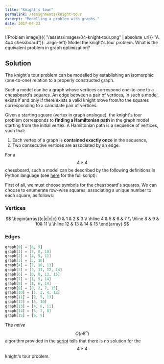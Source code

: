```yaml
---
title: "Knight's tour"
permalink: /assignments/knight-tour
excerpt: "Modelling a problem with graphs."
date: 2017-04-23
---
```


![Problem image]({{ "/assets/images/04-knight-tour.png" | absolute_url}} "A 4x4 chessboard"){: .align-left} 
Model the knight's tour problem. What is the equivalent problem in graph optimization?

## Solution

The knight's tour problem can be modelled by establishing an isomorphic (one-to-one)
relation to a properly constructed graph.

Such a model can be a graph whose vertices correspond one-to-one to a chessboard's
squares. An edge between a pair of vertices, in such a model, exists if and only if
there exists a valid knight move from/to the squares corresponding to a candidate
pair of vertices.

Given a starting square (vertex in graph analogue), the knight's tour problem
corresponds to **finding a Hamiltonian path** in the graph model starting from the
initial vertex. A Hamiltonian path is a sequence of vertices, such that:

  1. Each vertex of a graph is **contained exactly once** in the sequence,
  2. Two consecutive vertices are associated by an edge.

For a $$4 \times 4$$ chessboard, such a model can be described by the following
definitions in Python language (see [here][script] for the full script):

First of all, we must choose symbols for the chessboard's squares. We can choose
to enumerate row-wise squares, associating a unique number to each square, as follows:

### Vertices

$$
\begin{array}{c|c|c|c}
  0 & 1 & 2 & 3 \\ \hline
  4 & 5 & 6 & 7 \\ \hline
  8 & 9 & 10& 11 \\ \hline
  12 & 13 & 14 & 15
\end{array}
$$

### Edges

```python
graph[0] = [6, 9]
graph[1] = [7, 8, 10]
graph[2] = [4, 9, 11]
graph[3] = [5, 10]
graph[4] = [2, 10, 13]
graph[5] = [3, 11, 12, 14]
graph[6] = [0, 8, 13, 15]
graph[7] = [1, 9, 14]
graph[8] = [1, 6, 14]
graph[9] = [0, 2, 7, 15]
graph[10] = [1, 3, 4, 12]
graph[11] = [2, 5, 13]
graph[12] = [5, 10]
graph[13] = [4, 6, 11]
graph[14] = [5, 7, 8]
graph[15] = [6, 9]
```

The *naive* $$O(n 8^n)$$ algorithm provided in the [script][script] tells that there is
no solution for the $$4 \times 4$$ knight's tour problem.

[script]: https://github.com/tsirif/optimization-auth-course/blob/master/src/knight_tour_04.py 
